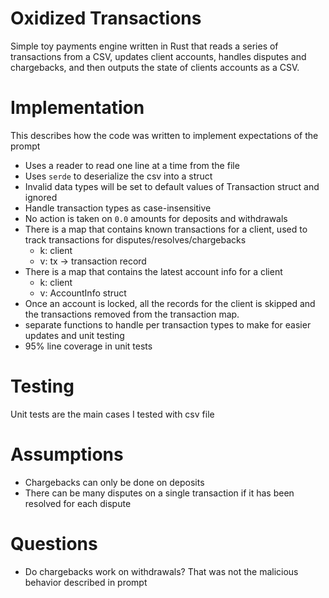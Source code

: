 # Oxidized Transactions
Simple toy payments engine written in Rust that reads a series of transactions
from a CSV, updates client accounts, handles disputes and chargebacks, and then outputs the
state of clients accounts as a CSV.

# Implementation
This describes how the code was written to implement expectations of the prompt
- Uses a reader to read one line at a time from the file
- Uses `serde` to deserialize the csv into a struct
- Invalid data types will be set to default values of Transaction struct and ignored
- Handle transaction types as case-insensitive
- No action is taken on `0.0` amounts for deposits and withdrawals
- There is a map that contains known transactions for a client, used to track transactions for disputes/resolves/chargebacks
  - k: client
  - v: tx -> transaction record
- There is a map that contains the latest account info for a client
  - k: client
  - v: AccountInfo struct
- Once an account is locked, all the records for the client is skipped and the transactions removed from the transaction map.
- separate functions to handle per transaction types to make for easier updates and unit testing
- 95% line coverage in unit tests

# Testing
Unit tests are the main cases I tested with csv file

# Assumptions
- Chargebacks can only be done on deposits
- There can be many disputes on a single transaction if it has been resolved for each dispute

# Questions
- Do chargebacks work on withdrawals? That was not the malicious behavior described in prompt
